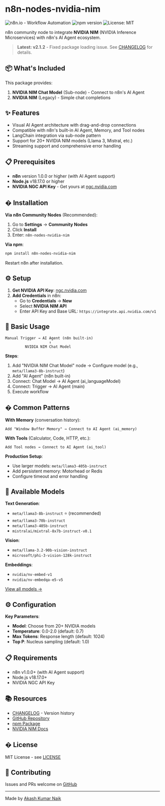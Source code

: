 # n8n-nodes-nvidia-nim

![n8n.io - Workflow Automation](https://img.shields.io/badge/n8n-workflow%20automation-FF6D5A.svg)
![npm version](https://img.shields.io/npm/v/n8n-nodes-nvidia-nim.svg)
![License: MIT](https://img.shields.io/badge/License-MIT-yellow.svg)

n8n community node to integrate **NVIDIA NIM** (NVIDIA Inference Microservices) with n8n's AI Agent ecosystem.

> **Latest: v2.1.2** - Fixed package loading issue. See [CHANGELOG](./CHANGELOG.md) for details.

## 📦 What's Included

This package provides:

1. **NVIDIA NIM Chat Model** (Sub-node) - Connect to n8n's AI Agent
2. **NVIDIA NIM** (Legacy) - Simple chat completions

## ✨ Features

- Visual AI Agent architecture with drag-and-drop connections
- Compatible with n8n's built-in AI Agent, Memory, and Tool nodes
- LangChain integration via sub-node pattern
- Support for 20+ NVIDIA NIM models (Llama 3, Mistral, etc.)
- Streaming support and comprehensive error handling

## 📋 Prerequisites

- **n8n** version 1.0.0 or higher (with AI Agent support)
- **Node.js** v18.17.0 or higher
- **NVIDIA NGC API Key** - Get yours at [ngc.nvidia.com](https://ngc.nvidia.com)

## � Installation

**Via n8n Community Nodes** (Recommended):
1. Go to **Settings** → **Community Nodes**
2. Click **Install**
3. Enter: `n8n-nodes-nvidia-nim`

**Via npm**:
```bash
npm install n8n-nodes-nvidia-nim
```

Restart n8n after installation.

## ⚙️ Setup

1. **Get NVIDIA API Key**: [ngc.nvidia.com](https://ngc.nvidia.com)
2. **Add Credentials** in n8n:
   - Go to **Credentials** → **New**
   - Select **NVIDIA NIM API**
   - Enter API Key and Base URL: `https://integrate.api.nvidia.com/v1`

## 🎯 Basic Usage

```
Manual Trigger → AI Agent (n8n built-in)
                    ↑
         NVIDIA NIM Chat Model
```

**Steps**:
1. Add "NVIDIA NIM Chat Model" node → Configure model (e.g., `meta/llama3-8b-instruct`)
2. Add "AI Agent" (n8n built-in)
3. Connect: Chat Model → AI Agent (ai_languageModel)
4. Connect: Trigger → AI Agent (main)
5. Execute workflow

## � Common Patterns

**With Memory** (conversation history):
```
Add "Window Buffer Memory" → Connect to AI Agent (ai_memory)
```

**With Tools** (Calculator, Code, HTTP, etc.):
```
Add Tool nodes → Connect to AI Agent (ai_tool)
```

**Production Setup**:
- Use larger models: `meta/llama3-405b-instruct`
- Add persistent memory: Motorhead or Redis
- Configure timeout and error handling

## 🤖 Available Models

**Text Generation**:
- `meta/llama3-8b-instruct` ⭐ (recommended)
- `meta/llama3-70b-instruct`
- `meta/llama3-405b-instruct`
- `mistralai/mixtral-8x7b-instruct-v0.1`

**Vision**:
- `meta/llama-3.2-90b-vision-instruct`
- `microsoft/phi-3-vision-128k-instruct`

**Embeddings**:
- `nvidia/nv-embed-v1`
- `nvidia/nv-embedqa-e5-v5`

[View all models →](https://docs.nvidia.com/nim/)

## ⚙️ Configuration

**Key Parameters**:
- **Model**: Choose from 20+ NVIDIA models
- **Temperature**: 0.0-2.0 (default: 0.7)
- **Max Tokens**: Response length (default: 1024)
- **Top P**: Nucleus sampling (default: 1.0)

## 📋 Requirements

- n8n v1.0.0+ (with AI Agent support)
- Node.js v18.17.0+
- NVIDIA NGC API Key

## 📚 Resources

- [CHANGELOG](./CHANGELOG.md) - Version history
- [GitHub Repository](https://github.com/Akash9078/n8n-nodes-nvidia-nim)
- [npm Package](https://www.npmjs.com/package/n8n-nodes-nvidia-nim)
- [NVIDIA NIM Docs](https://docs.nvidia.com/nim/)

## � License

MIT License - see [LICENSE](./LICENSE)

## 🤝 Contributing

Issues and PRs welcome on [GitHub](https://github.com/Akash9078/n8n-nodes-nvidia-nim)

---

Made by [Akash Kumar Naik](https://github.com/Akash9078)
